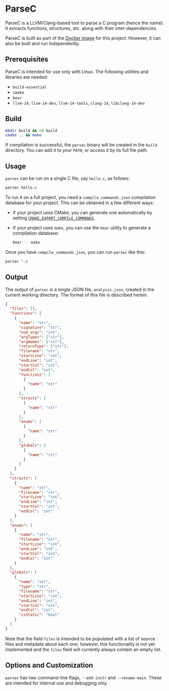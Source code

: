 # ParseC

ParseC is a LLVM/Clang-based tool to parse a C program (hence the name). It extracts functions, structures, etc. along with their inter-dependencies.

ParseC is built as part of the [Docker image](Dockerfile) for this project. However, it can also be built and run independently.

## Prerequisites

ParseC is intended for use only with Linux. The following utilities and libraries are needed:
- `build-essential`
- `cmake`
- `bear`
- `llvm-14`, `llvm-14-dev`, `llvm-14-tools`, `clang-14`, `libclang-14-dev`

## Build

```sh
mkdir build && cd build
cmake .. && make
```

If compilation is successful, the `parsec` binary will be created in the `build` directory. You can add it to your `PATH`, or access it by its full file path.

## Usage

`parsec` can be run on a single C file, say `hello.c`, as follows:

```sh
parsec hello.c
```

To run it on a full project, you need a `compile_commands.json` compilation database for your project. This can be obtained in a few different ways:
- If your project uses CMake, you can generate one automatically by setting [`CMAKE_EXPORT_COMPILE_COMMANDS`](https://cmake.org/cmake/help/latest/variable/CMAKE_EXPORT_COMPILE_COMMANDS.html).
- If your project uses `make`, you can use the `bear` utility to generate a compilation database:

  ```sh
  bear -- make
  ```

Once you have `compile_commands.json`, you can run `parsec` like this:

```sh
parsec *.c
```

## Output

The output of `parsec` is a single JSON file, `analysis.json`, created in the current working directory. The format of this file is described herein:

```json
{
  "files": [],
  "functions": [
    {
      "name": "str",
      "signature": "str",
      "num_args": "int",
      "argTypes": ["str"],
      "argNames": ["str"],
      "returnType": ["str"],
      "filename": "str",
      "startLine": "int",
      "endLine": "int",
      "startCol": "int",
      "endCol": "int",
      "functions": [
        {
          "name": "str"
        }
      ],
      "structs": [
        {
          "name": "str"
        }
      ],
      "enums": [
        {
          "name": "str"
        }
      ],
      "globals": [
        {
          "name": "str"
        }
      ]
    }
  ],
  "structs": [
    {
      "name": "str",
      "filename": "str",
      "startLine": "int",
      "endLine": "int",
      "startCol": "int",
      "endCol": "int"
    }
  ],
  "enums": [
    {
      "name": "str",
      "filename": "str",
      "startLine": "int",
      "endLine": "int",
      "startCol": "int",
      "endCol": "int"
    }
  ],
  "globals": [
    {
      "name": "str",
      "type": "str",
      "filename": "str",
      "startLine": "int",
      "endLine": "int",
      "startCol": "int",
      "endCol": "int",
      "isStatic": "bool"
    }
  ]
}
```

Note that the field `files` is intended to be populated with a list of source files and metadata about each one; however, this functionality is not yet implemented and the `files` field will currently always contain an empty list.

## Options and Customization

`parsec` has two command-line flags, `--add-instr` and `--rename-main`. These are intended for internal use and debugging only.
